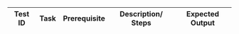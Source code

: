 | Test ID | Task | Prerequisite| Description/ Steps | Expected Output|
| ------- | ---- | ------------| ------------------ | -------------- |
